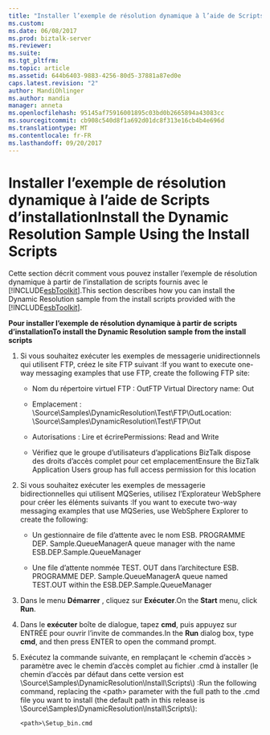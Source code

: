 ```yaml
---
title: "Installer l’exemple de résolution dynamique à l’aide de Scripts d’installation | Documents Microsoft"
ms.custom: 
ms.date: 06/08/2017
ms.prod: biztalk-server
ms.reviewer: 
ms.suite: 
ms.tgt_pltfrm: 
ms.topic: article
ms.assetid: 644b6403-9883-4256-80d5-37881a87ed0e
caps.latest.revision: "2"
author: MandiOhlinger
ms.author: mandia
manager: anneta
ms.openlocfilehash: 95145af75916001895c03bd0b2665894a43083cc
ms.sourcegitcommit: cb908c540d8f1a692d01dc8f313e16cb4b4e696d
ms.translationtype: MT
ms.contentlocale: fr-FR
ms.lasthandoff: 09/20/2017
---
```

# <a name="install-the-dynamic-resolution-sample-using-the-install-scripts"></a><span data-ttu-id="5e681-102">Installer l’exemple de résolution dynamique à l’aide de Scripts d’installation</span><span class="sxs-lookup"><span data-stu-id="5e681-102">Install the Dynamic Resolution Sample Using the Install Scripts</span></span>
<span data-ttu-id="5e681-103">Cette section décrit comment vous pouvez installer l’exemple de résolution dynamique à partir de l’installation de scripts fournis avec le [!INCLUDE[esbToolkit](../includes/esbtoolkit-md.md)].</span><span class="sxs-lookup"><span data-stu-id="5e681-103">This section describes how you can install the Dynamic Resolution sample from the install scripts provided with the [!INCLUDE[esbToolkit](../includes/esbtoolkit-md.md)].</span></span>  
  
 <span data-ttu-id="5e681-104">**Pour installer l’exemple de résolution dynamique à partir de scripts d’installation**</span><span class="sxs-lookup"><span data-stu-id="5e681-104">**To install the Dynamic Resolution sample from the install scripts**</span></span>  
  
1.  <span data-ttu-id="5e681-105">Si vous souhaitez exécuter les exemples de messagerie unidirectionnels qui utilisent FTP, créez le site FTP suivant :</span><span class="sxs-lookup"><span data-stu-id="5e681-105">If you want to execute one-way messaging examples that use FTP, create the following FTP site:</span></span>  
  
    -   <span data-ttu-id="5e681-106">Nom du répertoire virtuel FTP : Out</span><span class="sxs-lookup"><span data-stu-id="5e681-106">FTP Virtual Directory name: Out</span></span>  
  
    -   <span data-ttu-id="5e681-107">Emplacement : \Source\Samples\DynamicResolution\Test\FTP\Out</span><span class="sxs-lookup"><span data-stu-id="5e681-107">Location: \Source\Samples\DynamicResolution\Test\FTP\Out</span></span>  
  
    -   <span data-ttu-id="5e681-108">Autorisations : Lire et écrire</span><span class="sxs-lookup"><span data-stu-id="5e681-108">Permissions: Read and Write</span></span>  
  
    -   <span data-ttu-id="5e681-109">Vérifiez que le groupe d’utilisateurs d’applications BizTalk dispose des droits d’accès complet pour cet emplacement</span><span class="sxs-lookup"><span data-stu-id="5e681-109">Ensure the BizTalk Application Users group has full access permission for this location</span></span>  
  
2.  <span data-ttu-id="5e681-110">Si vous souhaitez exécuter les exemples de messagerie bidirectionnelles qui utilisent MQSeries, utilisez l’Explorateur WebSphere pour créer les éléments suivants :</span><span class="sxs-lookup"><span data-stu-id="5e681-110">If you want to execute two-way messaging examples that use MQSeries, use WebSphere Explorer to create the following:</span></span>  
  
    -   <span data-ttu-id="5e681-111">Un gestionnaire de file d’attente avec le nom ESB. PROGRAMME DEP. Sample.QueueManager</span><span class="sxs-lookup"><span data-stu-id="5e681-111">A queue manager with the name ESB.DEP.Sample.QueueManager</span></span>  
  
    -   <span data-ttu-id="5e681-112">Une file d’attente nommée TEST. OUT dans l’architecture ESB. PROGRAMME DEP. Sample.QueueManager</span><span class="sxs-lookup"><span data-stu-id="5e681-112">A queue named TEST.OUT within the ESB.DEP.Sample.QueueManager</span></span>  
  
3.  <span data-ttu-id="5e681-113">Dans le menu **Démarrer** , cliquez sur **Exécuter**.</span><span class="sxs-lookup"><span data-stu-id="5e681-113">On the **Start** menu, click **Run**.</span></span>  
  
4.  <span data-ttu-id="5e681-114">Dans le **exécuter** boîte de dialogue, tapez **cmd**, puis appuyez sur ENTRÉE pour ouvrir l’invite de commandes.</span><span class="sxs-lookup"><span data-stu-id="5e681-114">In the **Run** dialog box, type **cmd**, and then press ENTER to open the command prompt.</span></span>  
  
5.  <span data-ttu-id="5e681-115">Exécutez la commande suivante, en remplaçant le \<chemin d’accès > paramètre avec le chemin d’accès complet au fichier .cmd à installer (le chemin d’accès par défaut dans cette version est \Source\Samples\DynamicResolution\Install\Scripts\\) :</span><span class="sxs-lookup"><span data-stu-id="5e681-115">Run the following command, replacing the \<path> parameter with the full path to the .cmd file you want to install (the default path in this release is \Source\Samples\DynamicResolution\Install\Scripts\\):</span></span>  
  
    ```  
    <path>\Setup_bin.cmd  
    ```